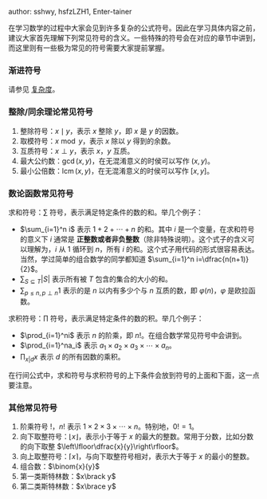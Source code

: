 author: sshwy, hsfzLZH1, Enter-tainer

在学习数学的过程中大家会见到许多复杂的公式符号。因此在学习具体内容之前，建议大家首先理解下列常见符号的含义。一些特殊的符号会在对应的章节中讲到，而这里则有一些极为常见的符号需要大家提前掌握。

### 渐进符号

请参见 [复杂度](../basic/complexity.md#渐进符号)。

### 整除/同余理论常见符号

1. 整除符号：$x\mid y$，表示 $x$ 整除 $y$，即 $x$ 是 $y$ 的因数。
2. 取模符号：$x\bmod y$，表示 $x$ 除以 $y$ 得到的余数。
3. 互质符号：$x\perp y$，表示 $x$，$y$ 互质。
4. 最大公约数：$\gcd(x,y)$，在无混淆意义的时侯可以写作 $(x,y)$。
5. 最小公倍数：$\operatorname{lcm}(x,y)$，在无混淆意义的时侯可以写作 $[x,y]$。

### 数论函数常见符号

求和符号：$\sum$ 符号，表示满足特定条件的数的和。举几个例子：

- $\sum_{i=1}^n i$ 表示 $1+2+\dotsb+n$ 的和。其中 $i$ 是一个变量，在求和符号的意义下 $i$ 通常是 **正整数或者非负整数**（除非特殊说明）。这个式子的含义可以理解为，$i$ 从 $1$ 循环到 $n$，所有 $i$ 的和。这个式子用代码的形式很容易表达。当然，学过简单的组合数学的同学都知道 $\sum_{i=1}^n i=\dfrac{n(n+1)}{2}$。
- $\sum_{S\subseteq T}|S|$ 表示所有被 $T$ 包含的集合的大小的和。
- $\sum_{p\le n,p\perp n}1$ 表示的是 $n$ 以内有多少个与 $n$ 互质的数，即 $\varphi(n)$，$\varphi$ 是欧拉函数。

求积符号：$\prod$ 符号，表示满足特定条件的数的积。举几个例子：

- $\prod_{i=1}^ni$ 表示 $n$ 的阶乘，即 $n!$。在组合数学常见符号中会讲到。
- $\prod_{i=1}^na_i$ 表示 $a_1\times a_2\times a_3\times \dotsb\times a_n$。
- $\prod_{x|d}x$ 表示 $d$ 的所有因数的乘积。

在行间公式中，求和符号与求积符号的上下条件会放到符号的上面和下面，这一点要注意。

### 其他常见符号

1. 阶乘符号 $!$，$n!$ 表示 $1\times 2\times 3\times \dotsb \times n$。特别地，$0!=1$。
2. 向下取整符号：$\lfloor x\rfloor$，表示小于等于 $x$ 的最大的整数。常用于分数，比如分数的向下取整 $\left\lfloor\dfrac{x}{y}\right\rfloor$。
3. 向上取整符号：$\lceil x\rceil$，与向下取整符号相对，表示大于等于 $x$ 的最小的整数。
4. 组合数：$\binom{x}{y}$
5. 第一类斯特林数：$x\brack y$
6. 第二类斯特林数：$x\brace y$

